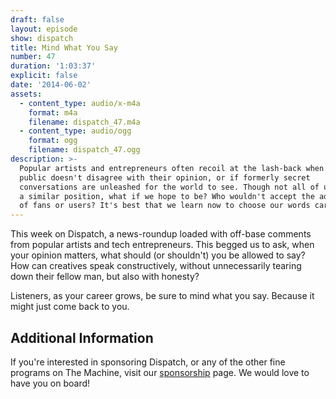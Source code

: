 ```yaml
---
draft: false
layout: episode
show: dispatch
title: Mind What You Say
number: 47
duration: '1:03:37'
explicit: false
date: '2014-06-02'
assets:
  - content_type: audio/x-m4a
    format: m4a
    filename: dispatch_47.m4a
  - content_type: audio/ogg
    format: ogg
    filename: dispatch_47.ogg
description: >-
  Popular artists and entrepreneurs often recoil at the lash-back when the
  public doesn't disagree with their opinion, or if formerly secret
  conversations are unleashed for the world to see. Though not all of us are in
  a similar position, what if we hope to be? Who wouldn't accept the adoration
  of fans or users? It's best that we learn now to choose our words carefully.
---
```

This week on Dispatch, a news-roundup loaded with off-base comments from popular artists and tech entrepreneurs. This begged us to ask, when your opinion matters, what should (or shouldn't) you be allowed to say? How can creatives speak constructively, without unnecessarily tearing down their fellow man, but also with honesty?

Listeners, as your career grows, be sure to mind what you say. Because it might just come back to you.

## Additional Information

If you're interested in sponsoring Dispatch, or any of the other fine programs on The Machine, visit our [sponsorship](http://nicholaswyoung.com/sponsor) page. We would love to have you on board!
